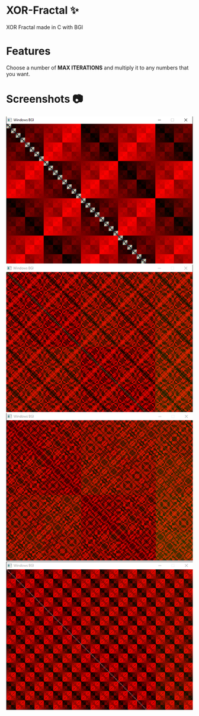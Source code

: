 # XOR-Fractal ✨
XOR Fractal made in C with BGI

# Features
Choose a number of <b>MAX ITERATIONS</b> and multiply it to any numbers that you want.

# Screenshots 📷
![GitHub Logo](/Screenshots/Screenshot_1.png)
![GitHub Logo](/Screenshots/Screenshot_2.png)
![GitHub Logo](/Screenshots/Screenshot_3.png)
![GitHub Logo](/Screenshots/Screenshot_4.png)
